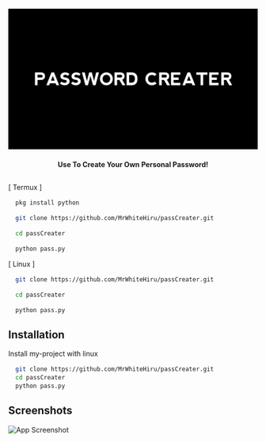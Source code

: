 
![Use To Create Your Own Personal Passwoed](https://github.com/hackersinsrilankaofc/passCreater/raw/main/20230616_155510.jpg) <h4 align="center"> Use To Create Your Own Personal Password!</h4>



## 



[ Termux ]
```bash
  pkg install python
```
```bash
  git clone https://github.com/MrWhiteHiru/passCreater.git
```
```bash
  cd passCreater
```
```bash
  python pass.py
```

[ Linux ]

```bash
  git clone https://github.com/MrWhiteHiru/passCreater.git
```
```bash
  cd passCreater
```
```bash
  python pass.py
```

## Installation

Install my-project with linux

```bash
  git clone https://github.com/MrWhiteHiru/passCreater.git
  cd passCreater
  python pass.py
```
    
## Screenshots

![App Screenshot](https://i.ibb.co/J5zPp7N/image-2023-03-20-190656625.png)

